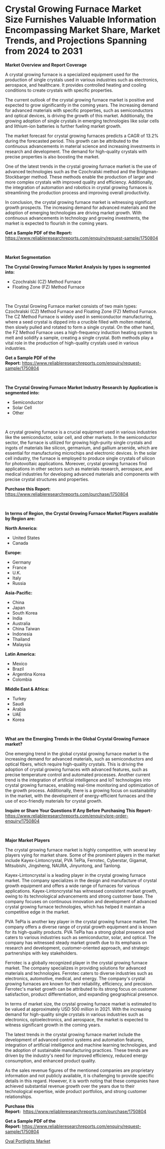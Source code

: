 <p><h1>Crystal Growing Furnace Market Size Furnishes Valuable Information Encompassing Market Share, Market Trends, and Projections Spanning from 2024 to 2031</h1></p><p><strong>Market Overview and Report Coverage</strong></p>
<p><p>A crystal growing furnace is a specialized equipment used for the production of single crystals used in various industries such as electronics, aerospace, and healthcare. It provides controlled heating and cooling conditions to create crystals with specific properties.</p><p>The current outlook of the crystal growing furnace market is positive and expected to grow significantly in the coming years. The increasing demand for advanced materials with specific properties, such as semiconductors and optical devices, is driving the growth of this market. Additionally, the growing adoption of single crystals in emerging technologies like solar cells and lithium-ion batteries is further fueling market growth.</p><p>The market forecast for crystal growing furnaces predicts a CAGR of 13.2% during the forecasted period. This growth can be attributed to the continuous advancements in material science and increasing investments in research and development. The demand for high-quality crystals with precise properties is also boosting the market.</p><p>One of the latest trends in the crystal growing furnace market is the use of advanced technologies such as the Czochralski method and the Bridgman-Stockbarger method. These methods enable the production of larger and more complex crystals with improved quality and efficiency. Additionally, the integration of automation and robotics in crystal growing furnaces is streamlining the production process and improving overall productivity.</p><p>In conclusion, the crystal growing furnace market is witnessing significant growth prospects. The increasing demand for advanced materials and the adoption of emerging technologies are driving market growth. With continuous advancements in technology and growing investments, the market is expected to flourish in the coming years.</p></p>
<p><strong>Get a Sample PDF of the Report:</strong> <a href="https://www.reliableresearchreports.com/enquiry/request-sample/1750804">https://www.reliableresearchreports.com/enquiry/request-sample/1750804</a></p>
<p>&nbsp;</p>
<p><strong>Market Segmentation</strong></p>
<p><strong>The Crystal Growing Furnace Market Analysis by types is segmented into:</strong></p>
<p><ul><li>Czochralski (CZ) Method Furnace</li><li>Floating Zone (FZ) Method Furnace</li></ul></p>
<p>&nbsp;</p>
<p><p>The Crystal Growing Furnace market consists of two main types: Czochralski (CZ) Method Furnace and Floating Zone (FZ) Method Furnace. The CZ Method Furnace is widely used in semiconductor manufacturing, where a seed crystal is dipped into a crucible filled with molten material, then slowly pulled and rotated to form a single crystal. On the other hand, the FZ Method Furnace uses a high-frequency induction heating system to melt and solidify a sample, creating a single crystal. Both methods play a vital role in the production of high-quality crystals used in various industries.</p></p>
<p><strong>Get a Sample PDF of the Report:</strong>&nbsp;<a href="https://www.reliableresearchreports.com/enquiry/request-sample/1750804">https://www.reliableresearchreports.com/enquiry/request-sample/1750804</a></p>
<p>&nbsp;</p>
<p><strong>The Crystal Growing Furnace Market Industry Research by Application is segmented into:</strong></p>
<p><ul><li>Semiconductor</li><li>Solar Cell</li><li>Other</li></ul></p>
<p>&nbsp;</p>
<p><p>A crystal growing furnace is a crucial equipment used in various industries like the semiconductor, solar cell, and other markets. In the semiconductor sector, the furnace is utilized for growing high-purity single crystals and ingots of materials like silicon, germanium, and gallium arsenide, which are essential for manufacturing microchips and electronic devices. In the solar cell industry, the furnace is employed to produce single crystals of silicon for photovoltaic applications. Moreover, crystal growing furnaces find applications in other sectors such as materials research, aerospace, and medical industries for developing advanced materials and components with precise crystal structures and properties.</p></p>
<p><strong>Purchase this Report:</strong>&nbsp; <a href="https://www.reliableresearchreports.com/purchase/1750804">https://www.reliableresearchreports.com/purchase/1750804</a></p>
<p>&nbsp;</p>
<p><strong>In terms of Region, the Crystal Growing Furnace Market Players available by Region are:</strong></p>
<p>
    <p> <strong> North America: </strong>
        <ul>
            <li>United States</li>
            <li>Canada</li>
        </ul>
        </p> 
    <p> <strong> Europe: </strong>
        <ul>
            <li>Germany</li>
            <li>France</li>
            <li>U.K.</li>
            <li>Italy</li>
            <li>Russia</li>
        </ul>
        </p> 
    <p> <strong> Asia-Pacific: </strong>
        <ul>
            <li>China</li>
            <li>Japan</li>
            <li>South Korea</li>
            <li>India</li>
            <li>Australia</li>
            <li>China Taiwan</li>
            <li>Indonesia</li>
            <li>Thailand</li>
            <li>Malaysia</li>
        </ul>
        </p> 
    <p> <strong> Latin America: </strong>
        <ul>
            <li>Mexico</li>
            <li>Brazil</li>
            <li>Argentina Korea</li>
            <li>Colombia</li>
        </ul>
        </p> 
    <p> <strong> Middle East & Africa: </strong>
        <ul>
            <li>Turkey</li>
            <li>Saudi</li>
            <li>Arabia</li>
            <li>UAE</li>
            <li>Korea</li>
        </ul>
    </p>
    </p>
<p>&nbsp;</p>
<p><strong>What are the Emerging Trends in the Global Crystal Growing Furnace market?</strong></p>
<p><p>One emerging trend in the global crystal growing furnace market is the increasing demand for advanced materials, such as semiconductors and optical fibers, which require high-quality crystals. This is driving the adoption of crystal growing furnaces with advanced features, such as precise temperature control and automated processes. Another current trend is the integration of artificial intelligence and IoT technologies into crystal growing furnaces, enabling real-time monitoring and optimization of the growth process. Additionally, there is a growing focus on sustainability in the market, with the development of energy-efficient furnaces and the use of eco-friendly materials for crystal growth.</p></p>
<p><strong>Inquire or Share Your Questions If Any Before Purchasing This Report</strong>- <a href="https://www.reliableresearchreports.com/enquiry/pre-order-enquiry/1750804">https://www.reliableresearchreports.com/enquiry/pre-order-enquiry/1750804</a></p>
<p>&nbsp;</p>
<p><strong>Major Market Players</strong></p>
<p><p>The crystal growing furnace market is highly competitive, with several key players vying for market share. Some of the prominent players in the market include Kayex-Lintoncrystal, PVA TePla, Ferrotec, Cyberstar, Gigamat, Mitsubishi, Jingsheng, NAURA, Jinyuntong, and Tanlong. </p><p>Kayex-Lintoncrystal is a leading player in the crystal growing furnace market. The company specializes in the design and manufacture of crystal growth equipment and offers a wide range of furnaces for various applications. Kayex-Lintoncrystal has witnessed consistent market growth, owing to its technological advancements and strong customer base. The company focuses on continuous innovation and development of advanced crystal growing furnace technologies, which has helped it maintain a competitive edge in the market.</p><p>PVA TePla is another key player in the crystal growing furnace market. The company offers a diverse range of crystal growth equipment and is known for its high-quality products. PVA TePla has a strong global presence and caters to various industries such as semiconductor, solar, and optical. The company has witnessed steady market growth due to its emphasis on research and development, customer-oriented approach, and strategic partnerships with key stakeholders.</p><p>Ferrotec is a globally recognized player in the crystal growing furnace market. The company specializes in providing solutions for advanced materials and technologies. Ferrotec caters to diverse industries such as electronics, automotive, medical, and energy. The company's crystal growing furnaces are known for their reliability, efficiency, and precision. Ferrotec's market growth can be attributed to its strong focus on customer satisfaction, product differentiation, and expanding geographical presence.</p><p>In terms of market size, the crystal growing furnace market is estimated to be valued at approximately USD 500 million in 2021. With the increasing demand for high-quality single crystals in various industries such as electronics, optoelectronics, and aerospace, the market is expected to witness significant growth in the coming years.</p><p>The latest trends in the crystal growing furnace market include the development of advanced control systems and automation features, integration of artificial intelligence and machine learning technologies, and the adoption of sustainable manufacturing practices. These trends are driven by the industry's need for improved efficiency, reduced energy consumption, and enhanced product quality.</p><p>As the sales revenue figures of the mentioned companies are proprietary information and not publicly available, it is challenging to provide specific details in this regard. However, it is worth noting that these companies have achieved substantial revenue growth over the years due to their technological expertise, wide product portfolios, and strong customer relationships.</p></p>
<p><strong>Purchase this Report:</strong>&nbsp;&nbsp;<a href="https://www.reliableresearchreports.com/purchase/1750804">https://www.reliableresearchreports.com/purchase/1750804</a></p>
<p></p>
<p><strong>Get a Sample PDF of the Report:</strong>&nbsp;<a href="https://www.reliableresearchreports.com/enquiry/request-sample/1750804">https://www.reliableresearchreports.com/enquiry/request-sample/1750804</a></p>
<p><p><a href="https://github.com/sougarounis/Market-Research-Report-List-1/blob/main/oval-portlights-market.md">Oval Portlights Market</a></p></p>